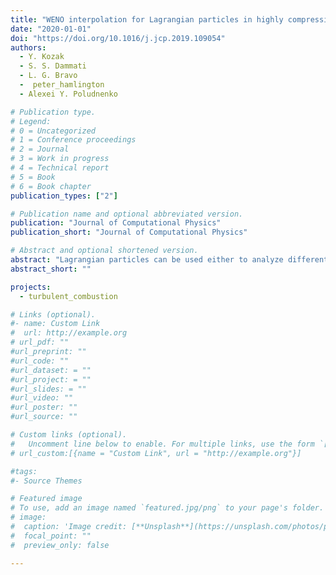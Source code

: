 ```yaml
---
title: "WENO interpolation for Lagrangian particles in highly compressible flow regimes"
date: "2020-01-01"
doi: "https://doi.org/10.1016/j.jcp.2019.109054"
authors:
  - Y. Kozak
  - S. S. Dammati
  - L. G. Bravo 
  -  peter_hamlington
  - Alexei Y. Poludnenko

# Publication type.
# Legend:
# 0 = Uncategorized
# 1 = Conference proceedings
# 2 = Journal
# 3 = Work in progress
# 4 = Technical report
# 5 = Book
# 6 = Book chapter
publication_types: ["2"]

# Publication name and optional abbreviated version.
publication: "Journal of Computational Physics"
publication_short: "Journal of Computational Physics"

# Abstract and optional shortened version.
abstract: "Lagrangian particles can be used either to analyze different complex flows, as massless tracers, or to model multiphase flows, as particles with mass. As particles can have arbitrary positions within the computational domain, interpolation of different flow quantities from the Eulerian grid is essential. Low-order centered interpolation schemes generally do not provide a sufficient level of accuracy for many flow configurations of interest. Thus, typically, high-order centered interpolation schemes are utilized. The current study demonstrates that for highly compressible non-reacting and reacting flow regimes, in which discontinuities in the flow field, e.g., shock waves arise, centered interpolation schemes tend to smear the shock and high order schemes also produce numerical oscillations. It is shown that this problem can be remedied by using Weighted- Essentially-Non-Oscillatory (WENO) interpolation schemes. Extensive numerical tests are performed in order to demonstrate this, comparing the performance of WENO-3 and WENO-5 interpolation schemes with a variety of centered interpolation schemes. The first test case involves specially designed steady state two-dimensional vortex flows. For a smooth flow, WENO schemes provide comparable accuracy to other high-order centered schemes. For flow fields with discontinuities, WENO-3 and WENO-5 interpolation schemes can decrease the interpolation error by more than two and three orders of magnitude, respectively, in comparison with centered schemes. Solution accuracy is further studied with a normal shock wave test. It is demonstrated that centered schemes tend to smear the shock, whereas, WENO schemes capture it in a much sharper manner. Moreover, high-order centered schemes tend to oscillate in the vicinity of the discontinuity leading to non- physical results, such as negative absolute pressure values. The same trends are retained for an unsteady three-dimensional spherical blast wave, where the shock is smeared across several grid cells, which is typical for shock-capturing flow solvers. Finally, the benefits of WENO schemes for the Lagrangian-particle tracking analysis of highly compressible reactive flows are explored by comparing various Lagrangian particle trajectories and joint probability density functions (PDFs) for a two-dimensional cellular detonation. The results indicate that high-order centered schemes lead to unphysical results, whereas WENO schemes can provide high-order interpolation that is free of severe numerical oscillations and non-physical artifacts, which is critical for the proper analysis of the flow."
abstract_short: ""

projects:
  - turbulent_combustion

# Links (optional).
#- name: Custom Link
#  url: http://example.org
# url_pdf: ""
#url_preprint: ""
#url_code: ""
#url_dataset: = ""
#url_project: = ""
#url_slides: = ""
#url_video: ""
#url_poster: ""
#url_source: ""

# Custom links (optional).
#   Uncomment line below to enable. For multiple links, use the form `[{...}, {...}, {...}]`.
# url_custom:[{name = "Custom Link", url = "http://example.org"}]

#tags:
#- Source Themes

# Featured image
# To use, add an image named `featured.jpg/png` to your page's folder.
# image:
#  caption: 'Image credit: [**Unsplash**](https://unsplash.com/photos/pLCdAaMFLTE)'
#  focal_point: ""
#  preview_only: false

---
```

